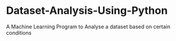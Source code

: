 # Dataset-Analysis-Using-Python
A Machine Learning Program to Analyse a dataset based on certain conditions

